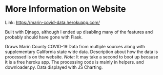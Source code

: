 # More Information on Website

Link: https://marin-covid-data.herokuapp.com/

Built with Djnago, although I ended up disabling many of the features and probably should have gone with Flask.

Draws Marin County COVID-19 Data from multiple sources along with supplementary California state wide data. Description about how the data is processed is on the website. *Note:* It may take a second to boot up because it is a free heroku app. The processing code is mainly in helpers. and downloader.py. Data displayed with JS Charting.
